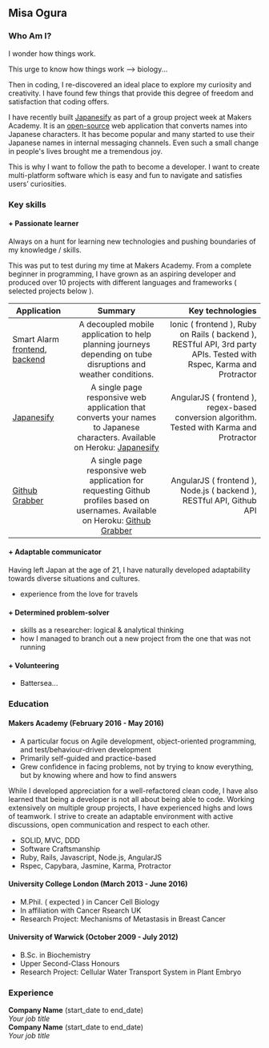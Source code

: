 ## Misa Ogura

### Who Am I?

I wonder how things work.

This urge to know how things work --> biology...

Then in coding, I re-discovered an ideal place to explore my curiosity and creativity. I have found few things that provide this degree of freedom and satisfaction that coding offers.

I have recently built [Japanesify](https://github.com/rachelsmithcode/nodeboard.git) as part of a group project week at Makers Academy. It is an [open-source](https://github.com/MisaOgura/japanesify.git) web application that converts names into Japanese characters. It has become popular and many started to use their Japanese names in internal messaging channels. Even such a small change in people's lives brought me a tremendous joy.

This is why I want to follow the path to become a developer. I want to create multi-platform software which is easy and fun to navigate and satisfies users’ curiosities.

### Key skills

#### + Passionate learner
Always on a hunt for learning new technologies and pushing boundaries of my knowledge / skills.

This was put to test during my time at Makers Academy. From a complete beginner in programming, I have grown as an aspiring developer and produced over 10 projects with different languages and frameworks ( selected projects below ).

| Application       | Summary          | Key technologies|
| ------------- |:-------------:| -----:|
| Smart Alarm [frontend](https://github.com/MisaOgura/smartAlarm-mobile.git), [backend](https://github.com/MisaOgura/smartAlarm) | A decoupled mobile application to help planning journeys depending on tube disruptions and weather conditions. | Ionic ( frontend ), Ruby on Rails ( backend ), RESTful API, 3rd party APIs. Tested with Rspec, Karma and Protractor |
| [Japanesify](https://github.com/MisaOgura/japanesify.git) | A single page responsive web application that converts your names to Japanese characters. Available on Heroku: [Japanesify](https://japanesify.herokuapp.com/) | AngularJS ( frontend ), regex-based conversion algorithm. Tested with Karma and Protractor |
| [Github Grabber](https://github.com/rachelsmithcode/nodeboard.git) | A single page responsive web application for requesting Github profiles based on usernames. Available on Heroku: [Github Grabber](https://github-grabber.herokuapp.com/) | AngularJS ( frontend ), Node.js ( backend ), RESTful API, Github API |

#### + Adaptable communicator

Having left Japan at the age of 21, I have naturally developed adaptability towards diverse situations and cultures.
- experience from the love for travels

#### + Determined problem-solver

- skills as a researcher: logical & analytical thinking
- how I managed to branch out a new project from the one that was not running

#### + Volunteering

- Battersea...

### Education

#### Makers Academy (February 2016 - May 2016)

+ A particular focus on Agile development, object-oriented programming, and test/behaviour-driven development
+ Primarily self-guided and practice-based
+ Grew confidence in facing problems, not by trying to know everything, but by knowing where and how to find answers

While I developed appreciation for a well-refactored clean code, I have also learned that being a developer is not all about being able to code. Working extensively on multiple group projects, I have experienced highs and lows of teamwork. I strive to create an adaptable environment with active discussions, open communication and respect to each other.

- SOLID, MVC, DDD
- Software Craftsmanship
- Ruby, Rails, Javascript, Node.js, AngularJS
- Rspec, Capybara, Jasmine, Karma, Protractor

#### University College London (March 2013 - June 2016)

- M.Phil. ( expected ) in Cancer Cell Biology
- In affiliation with Cancer Rsearch UK
- Research Project: Mechanisms of Metastasis in Breast Cancer

#### University of Warwick (October 2009 - July 2012)
- B.Sc. in Biochemistry
- Upper Second-Class Honours
- Research Project: Cellular Water Transport System in Plant Embryo

### Experience

**Company Name** (start_date to end_date)    
*Your job title*  
**Company Name** (start_date to end_date)   
*Your job title*  
